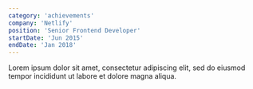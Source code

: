 ```yaml
---
category: 'achievements'
company: 'Netlify'
position: 'Senior Frontend Developer'
startDate: 'Jun 2015'
endDate: 'Jan 2018'
---
```


Lorem ipsum dolor sit amet, consectetur adipiscing elit, sed do eiusmod tempor incididunt ut labore et dolore magna aliqua.
